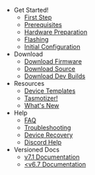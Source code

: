 * Get Started!
    * [First Step](/installation/)
    * [Prerequisites](/installation/Prerequisites)  
    * [Hardware Preparation](/installation/Hardware-Preparation)  
    * [Flashing](/installation/Flashing)  
    * [Initial Configuration](/installation/Initial-Configuration)  
* Download
    * [Download Firmware](https://github.com/arendst/Tasmota/releases)
    * [Download Source](https://github.com/arendst/Tasmota)
    * [Download Dev Builds](http://thehackbox.org/tasmota)
* Resources
    * [Device Templates](http://tasmota.fun)
    * [Tasmotizer!](https://github.com/tasmota/tasmotizer)
    * [What's New](What's-New)
* Help
    * [FAQ](/help/FAQ)
    * [Troubleshooting](/help/Troubleshooting)
    * [Device Recovery](/help/Device-Recovery)
    * [Discord Help](https://discord.gg/Ks2Kzd4)
* Versioned Docs
    * [v7.1 Documentation](https://tasmota.github.io/docs-7.1/#/Home)
    * [<v6.7 Documentation](https://github.com/arendst/Tasmota/wiki)

